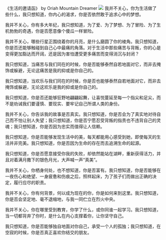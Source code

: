 《生活的邀请函》 by Oriah Mountain Dreamer
![](./_image/2020-11-30-20-45-57.jpg)
我并不关心，你为生活做了些什么，我只想知道，你内心的渴求，你是否依然敢于追求心中的梦想。

我并不关心，你有多大年纪，我只想知道，为了爱、为了梦想、为了冒险、为了生机勃勃的奇遇，你是否愿意像个傻瓜一样冒险。

我并不关心，哪些行星正围绕着你的月亮，是什么磨圆了你的棱角。我只想知道，你是否还能够触碰到自己心中最痛的角落。对于生活中那些痛苦与背叛，你的心是变得更加豁达而开阔，还是因为害怕遭受更多痛苦而变得消沉与封闭？

我只想知道，当痛苦与我们同在的时候，你是否能够泰然自若地面对它，而非去掩饰或躲避，无论这痛苦是我的抑或是你自己的。

我只想知道，当欢乐与我们同在的时候，你是否也能够泰然自若地面对它，而非去掩饰或躲避，无论这欢乐是我的抑或是你自己的。

我只想知道，你是否还能够狂野地翩翩起舞，让喜悦蔓延至每一个指尖和足尖，而不是劝诫我们要谨慎、要现实、要牢记自己所谓人类的身份。

我并不关心，你告诉我的故事是否真实。我只想知道，你是否会为了真实地对待自己而不怕让别人失望；我只想知道，你是否宁愿忍受背叛的指责也不违背自己的灵魂；我只想知道，你是否因为忠实而值得让人信赖。

我只想知道，你是否能够发现生活中的美，每天都能用心感受到她，即使每天的生活并非完美。我只想知道，你是否因为生命的存在而去追溯生命的起源。

我只想知道，你是否愿意接受你我的失败，却依然能站在湖畔，重新获得活力，并且对着满月撒下的银色月光，大声喊一声“真美”。

我并不关心，你栖身何处，也不想知道，你是否富有。我只想知道，你是否能够在一夜伤心和绝望、一身疲惫和伤痕之后，照样起床，为了孩子们而做出正确的决定，履行应尽的职责。

我并不关心，你有何背景，何以成为现在的你，你是如何来到这里。我只想知道，你是否会坚定地、毫不退缩地，与我一同伫立在烈火中央。

我并不关心，你在哪里受到教育，你学了什么，或你同谁一起学习。我只想知道，当一切都背弃了你时，是什么在内心支撑着你，让你坚守自己。

我只想知道，你是否能够独自地面对你自己，承受一个人的孤独；我只想知道，在空寂的时候，你是否真正喜欢你结交的朋友。